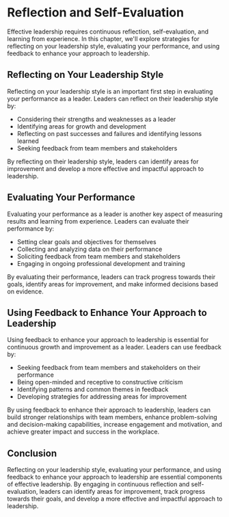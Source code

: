 Reflection and Self-Evaluation
==========================================================================================

Effective leadership requires continuous reflection, self-evaluation, and learning from experience. In this chapter, we'll explore strategies for reflecting on your leadership style, evaluating your performance, and using feedback to enhance your approach to leadership.

Reflecting on Your Leadership Style
-----------------------------------

Reflecting on your leadership style is an important first step in evaluating your performance as a leader. Leaders can reflect on their leadership style by:

* Considering their strengths and weaknesses as a leader
* Identifying areas for growth and development
* Reflecting on past successes and failures and identifying lessons learned
* Seeking feedback from team members and stakeholders

By reflecting on their leadership style, leaders can identify areas for improvement and develop a more effective and impactful approach to leadership.

Evaluating Your Performance
---------------------------

Evaluating your performance as a leader is another key aspect of measuring results and learning from experience. Leaders can evaluate their performance by:

* Setting clear goals and objectives for themselves
* Collecting and analyzing data on their performance
* Soliciting feedback from team members and stakeholders
* Engaging in ongoing professional development and training

By evaluating their performance, leaders can track progress towards their goals, identify areas for improvement, and make informed decisions based on evidence.

Using Feedback to Enhance Your Approach to Leadership
-----------------------------------------------------

Using feedback to enhance your approach to leadership is essential for continuous growth and improvement as a leader. Leaders can use feedback by:

* Seeking feedback from team members and stakeholders on their performance
* Being open-minded and receptive to constructive criticism
* Identifying patterns and common themes in feedback
* Developing strategies for addressing areas for improvement

By using feedback to enhance their approach to leadership, leaders can build stronger relationships with team members, enhance problem-solving and decision-making capabilities, increase engagement and motivation, and achieve greater impact and success in the workplace.

Conclusion
----------

Reflecting on your leadership style, evaluating your performance, and using feedback to enhance your approach to leadership are essential components of effective leadership. By engaging in continuous reflection and self-evaluation, leaders can identify areas for improvement, track progress towards their goals, and develop a more effective and impactful approach to leadership.


